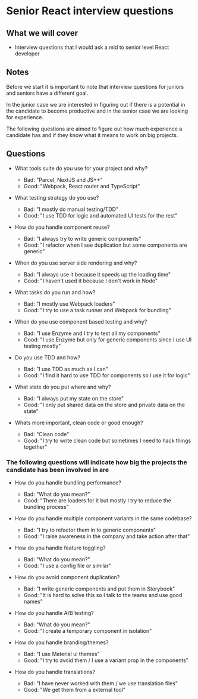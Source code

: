 # Senior React interview questions

## What we will cover

* Interview questions that I would ask a mid to senior level React developer

## Notes

Before we start it is important to note that interview questions for juniors and seniors have a different goal.

In the junior case we are interested in figuring out if there is a potential in the candidate to become productive and in the senior case we are looking for experience.

The following questions are aimed to figure out how much experience a candidate has and if they know what it means to work on big projects.

## Questions

* What tools suite do you use for your project and why?
  * Bad: "Parcel, NextJS and JS++"
  * Good: "Webpack, React router and TypeScript"

* What testing strategy do you use?
  * Bad: "I mostly do manual testing/TDD"
  * Good: "I use TDD for logic and automated UI tests for the rest"

* How do you handle component reuse?
  * Bad: "I always try to write generic components"
  * Good: "I refactor when I see duplication but some components are generic"

* When do you use server side rendering and why?
  * Bad: "I always use it because it speeds up the loading time"
  * Good: "I haven't used it because I don't work in Node"

* What tasks do you run and how?
  * Bad: "I mostly use Webpack loaders"
  * Good: "I try to use a task runner and Webpack for bundling"

* When do you use component based testing and why?
  * Bad: "I use Enzyme and I try to test all my components"
  * Good: "I use Enzyme but only for generic components since I use UI testing mostly"

* Do you use TDD and how?
  * Bad: "I use TDD as much as I can"
  * Good: "I find it hard to use TDD for components so I use it for logic"

* What state do you put where and why?
  * Bad: "I always put my state on the store"
  * Good: "I only put shared data on the store and private data on the state"

* Whats more important, clean code or good enough?
  * Bad: "Clean code"
  * Good: "I try to write clean code but sometimes I need to hack things together"

### The following questions will indicate how big the projects the candidate has been involved in are

* How do you handle bundling performance?
  * Bad: "What do you mean?"
  * Good: "There are loaders for it but mostly I try to reduce the bundling process"

* How do you handle multiple component variants in the same codebase?
  * Bad: "I try to refactor them in to generic components"
  * Good: "I raise awareness in the company and take action after that"

* How do you handle feature toggling?
  * Bad: "What do you mean?"
  * Good: "I use a config file or similar"

* How do you avoid component duplication?
  * Bad: "I write generic components and put them in Storybook"
  * Good: "It is hard to solve this so I talk to the teams and use good names"

* How do you handle A/B testing?
  * Bad: "What do you mean?"
  * Good: "I create a temporary component in isolation"

* How do you handle branding/themes?
  * Bad: "I use Material ui themes"
  * Good: "I try to avoid them / I use a variant prop in the components"

* How do you handle translations?
  * Bad: "I have never worked with them / we use translation files"
  * Good: "We get them from a external tool"
  